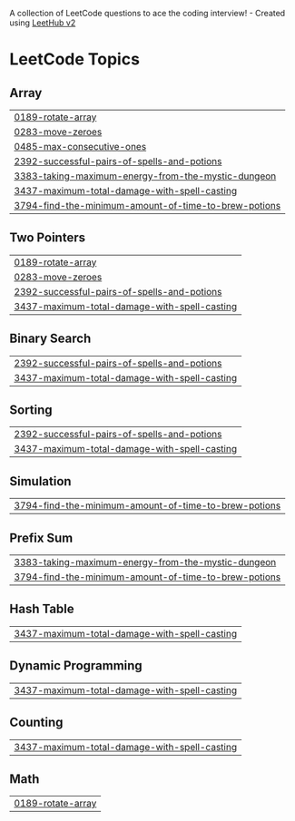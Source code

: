 A collection of LeetCode questions to ace the coding interview! - Created using [LeetHub v2](https://github.com/arunbhardwaj/LeetHub-2.0)
<!---LeetCode Topics Start-->
# LeetCode Topics
## Array
|  |
| ------- |
| [0189-rotate-array](https://github.com/vintech018/leetcode-solutions/tree/master/0189-rotate-array) |
| [0283-move-zeroes](https://github.com/vintech018/leetcode-solutions/tree/master/0283-move-zeroes) |
| [0485-max-consecutive-ones](https://github.com/vintech018/leetcode-solutions/tree/master/0485-max-consecutive-ones) |
| [2392-successful-pairs-of-spells-and-potions](https://github.com/vintech018/leetcode-solutions/tree/master/2392-successful-pairs-of-spells-and-potions) |
| [3383-taking-maximum-energy-from-the-mystic-dungeon](https://github.com/vintech018/leetcode-solutions/tree/master/3383-taking-maximum-energy-from-the-mystic-dungeon) |
| [3437-maximum-total-damage-with-spell-casting](https://github.com/vintech018/leetcode-solutions/tree/master/3437-maximum-total-damage-with-spell-casting) |
| [3794-find-the-minimum-amount-of-time-to-brew-potions](https://github.com/vintech018/leetcode-solutions/tree/master/3794-find-the-minimum-amount-of-time-to-brew-potions) |
## Two Pointers
|  |
| ------- |
| [0189-rotate-array](https://github.com/vintech018/leetcode-solutions/tree/master/0189-rotate-array) |
| [0283-move-zeroes](https://github.com/vintech018/leetcode-solutions/tree/master/0283-move-zeroes) |
| [2392-successful-pairs-of-spells-and-potions](https://github.com/vintech018/leetcode-solutions/tree/master/2392-successful-pairs-of-spells-and-potions) |
| [3437-maximum-total-damage-with-spell-casting](https://github.com/vintech018/leetcode-solutions/tree/master/3437-maximum-total-damage-with-spell-casting) |
## Binary Search
|  |
| ------- |
| [2392-successful-pairs-of-spells-and-potions](https://github.com/vintech018/leetcode-solutions/tree/master/2392-successful-pairs-of-spells-and-potions) |
| [3437-maximum-total-damage-with-spell-casting](https://github.com/vintech018/leetcode-solutions/tree/master/3437-maximum-total-damage-with-spell-casting) |
## Sorting
|  |
| ------- |
| [2392-successful-pairs-of-spells-and-potions](https://github.com/vintech018/leetcode-solutions/tree/master/2392-successful-pairs-of-spells-and-potions) |
| [3437-maximum-total-damage-with-spell-casting](https://github.com/vintech018/leetcode-solutions/tree/master/3437-maximum-total-damage-with-spell-casting) |
## Simulation
|  |
| ------- |
| [3794-find-the-minimum-amount-of-time-to-brew-potions](https://github.com/vintech018/leetcode-solutions/tree/master/3794-find-the-minimum-amount-of-time-to-brew-potions) |
## Prefix Sum
|  |
| ------- |
| [3383-taking-maximum-energy-from-the-mystic-dungeon](https://github.com/vintech018/leetcode-solutions/tree/master/3383-taking-maximum-energy-from-the-mystic-dungeon) |
| [3794-find-the-minimum-amount-of-time-to-brew-potions](https://github.com/vintech018/leetcode-solutions/tree/master/3794-find-the-minimum-amount-of-time-to-brew-potions) |
## Hash Table
|  |
| ------- |
| [3437-maximum-total-damage-with-spell-casting](https://github.com/vintech018/leetcode-solutions/tree/master/3437-maximum-total-damage-with-spell-casting) |
## Dynamic Programming
|  |
| ------- |
| [3437-maximum-total-damage-with-spell-casting](https://github.com/vintech018/leetcode-solutions/tree/master/3437-maximum-total-damage-with-spell-casting) |
## Counting
|  |
| ------- |
| [3437-maximum-total-damage-with-spell-casting](https://github.com/vintech018/leetcode-solutions/tree/master/3437-maximum-total-damage-with-spell-casting) |
## Math
|  |
| ------- |
| [0189-rotate-array](https://github.com/vintech018/leetcode-solutions/tree/master/0189-rotate-array) |
<!---LeetCode Topics End-->